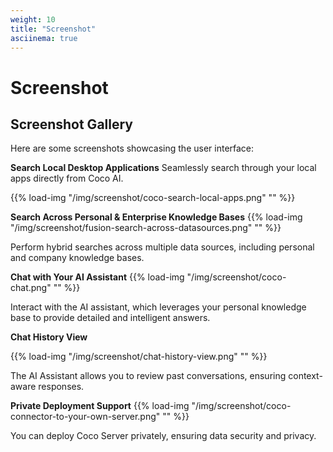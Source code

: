 ```yaml
---
weight: 10
title: "Screenshot"
asciinema: true
---
```


# Screenshot

## Screenshot Gallery

Here are some screenshots showcasing the user interface:

**Search Local Desktop Applications**
      Seamlessly search through your local apps directly from Coco AI.

{{% load-img "/img/screenshot/coco-search-local-apps.png" "" %}}



**Search Across Personal & Enterprise Knowledge Bases**
{{% load-img "/img/screenshot/fusion-search-across-datasources.png" "" %}}

   Perform hybrid searches across multiple data sources, including personal and company knowledge bases.

**Chat with Your AI Assistant**
{{% load-img "/img/screenshot/coco-chat.png" "" %}}

   Interact with the AI assistant, which leverages your personal knowledge base to provide detailed and intelligent answers.

**Chat History View**

{{% load-img "/img/screenshot/chat-history-view.png" "" %}}

   The AI Assistant allows you to review past conversations, ensuring context-aware responses.

**Private Deployment Support**
{{% load-img "/img/screenshot/coco-connector-to-your-own-server.png" "" %}}

   You can deploy Coco Server privately, ensuring data security and privacy.

